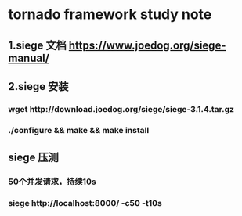 <h1>tornado framework study note </h1>

<h2>1.siege 文档 <a href="https://www.joedog.org/siege-manual/">https://www.joedog.org/siege-manual/</a></h2>
<h2>2.siege 安装</h2>
<h3>    wget http://download.joedog.org/siege/siege-3.1.4.tar.gz</h3>
<h3>    ./configure && make && make install </h3>
<h2>siege 压测</h2>
<h3>    50个并发请求，持续10s </h3>
<h3>    siege http://localhost:8000/ -c50 -t10s </h3>
